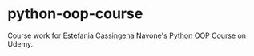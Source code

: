 # python-oop-course

Course work for Estefania Cassingena Navone's [Python OOP Course](https://www.udemy.com/share/101CDW3@wfj8BerkQkkvQcbd9m8llSOfbwwt9XX3hjIHWM4fQjBFLfP03GzUyHzn6bQPOkNm/) on Udemy.

